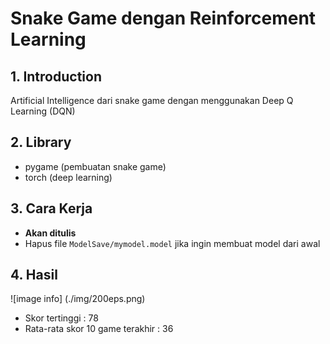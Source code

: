 # Snake Game dengan Reinforcement Learning

## 1. Introduction

Artificial Intelligence dari snake game dengan menggunakan Deep Q Learning (DQN)

## 2. Library

* pygame (pembuatan snake game)
* torch (deep learning)

## 3. Cara Kerja

* **Akan ditulis**
* Hapus file `ModelSave/mymodel.model` jika ingin membuat model dari awal

## 4. Hasil

![image info] (./img/200eps.png)

* Skor tertinggi : 78
* Rata-rata skor 10 game terakhir : 36
